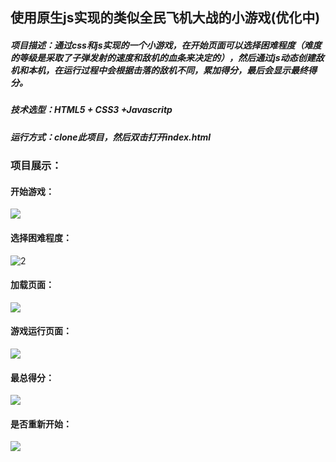 ## 使用原生js实现的类似全民飞机大战的小游戏(优化中)

##### 项目描述：通过css和js实现的一个小游戏，在开始页面可以选择困难程度（难度的等级是采取了子弹发射的速度和敌机的血条来决定的），然后通过js动态创建敌机和本机，在运行过程中会根据击落的敌机不同，累加得分，最后会显示最终得分。

##### 技术选型：HTML5 + CSS3 +Javascritp

##### 运行方式：clone此项目，然后双击打开index.html

### 项目展示：

#### 开始游戏：



![](https://img-blog.csdnimg.cn/20210606172555196.png?x-oss-process=image/watermark,type_ZmFuZ3poZW5naGVpdGk,shadow_10,text_aHR0cHM6Ly9ibG9nLmNzZG4ubmV0L3FxXzI1MTY4NTE1,size_16,color_FFFFFF,t_70#pic_center)

#### 选择困难程度：

![2](https://img-blog.csdnimg.cn/20210606172607167.png?x-oss-process=image/watermark,type_ZmFuZ3poZW5naGVpdGk,shadow_10,text_aHR0cHM6Ly9ibG9nLmNzZG4ubmV0L3FxXzI1MTY4NTE1,size_16,color_FFFFFF,t_70#pic_center)

#### 加载页面：

![](https://img-blog.csdnimg.cn/20210606172613722.png?x-oss-process=image/watermark,type_ZmFuZ3poZW5naGVpdGk,shadow_10,text_aHR0cHM6Ly9ibG9nLmNzZG4ubmV0L3FxXzI1MTY4NTE1,size_16,color_FFFFFF,t_70#pic_center)

#### 游戏运行页面：

![](https://img-blog.csdnimg.cn/20210606172620713.png?x-oss-process=image/watermark,type_ZmFuZ3poZW5naGVpdGk,shadow_10,text_aHR0cHM6Ly9ibG9nLmNzZG4ubmV0L3FxXzI1MTY4NTE1,size_16,color_FFFFFF,t_70#pic_center)

#### 最总得分：

![](https://img-blog.csdnimg.cn/20210606172627358.png?x-oss-process=image/watermark,type_ZmFuZ3poZW5naGVpdGk,shadow_10,text_aHR0cHM6Ly9ibG9nLmNzZG4ubmV0L3FxXzI1MTY4NTE1,size_16,color_FFFFFF,t_70#pic_center)

#### 是否重新开始：

![](https://img-blog.csdnimg.cn/20210606172634201.png?x-oss-process=image/watermark,type_ZmFuZ3poZW5naGVpdGk,shadow_10,text_aHR0cHM6Ly9ibG9nLmNzZG4ubmV0L3FxXzI1MTY4NTE1,size_16,color_FFFFFF,t_70#pic_center)
